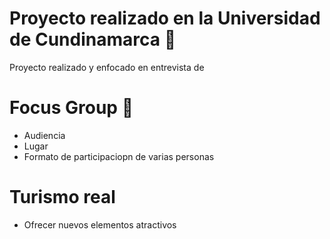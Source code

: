 # Proyecto realizado en la Universidad de Cundinamarca 🎉

Proyecto realizado y enfocado en entrevista de 

# Focus Group 🤼
* Audiencia
* Lugar
* Formato de participaciopn de varias personas

# Turismo real
* Ofrecer nuevos elementos atractivos

